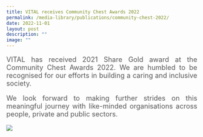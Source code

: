 ```yaml
---
title: VITAL receives Community Chest Awards 2022
permalink: /media-library/publications/community-chest-2022/
date: 2022-11-01
layout: post
description: ""
image: ""
---
```

<p style="font-size: 18px;color:#585858;text-align:justify;">
VITAL has received 2021 Share Gold award at the Community Chest Awards 2022. We are humbled to be recognised for our efforts in building a caring and inclusive society.
</p>
<p style="font-size: 18px;color:#585858;text-align:justify;">
We look forward to making further strides on this meaningful journey with like-minded organisations across people, private and public sectors.
</p>

<img src="/images/Media/MFA SCP.jpeg">